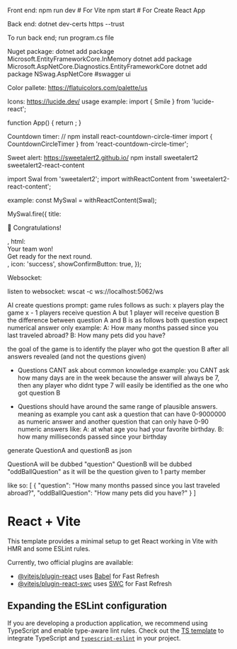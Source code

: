 Front end:
npm run dev # For Vite
npm start # For Create React App

Back end:
dotnet dev-certs https --trust

To run back end; run program.cs file

Nuget package:
dotnet add package Microsoft.EntityFrameworkCore.InMemory
dotnet add package Microsoft.AspNetCore.Diagnostics.EntityFrameworkCore
dotnet add package NSwag.AspNetCore #swagger ui

Color pallete:
https://flatuicolors.com/palette/us

Icons:
https://lucide.dev/
usage example:
import { Smile } from 'lucide-react';

function App() {
return <Smile size={24} color="black" />;
}

Countdown timer:
// npm install react-countdown-circle-timer
import { CountdownCircleTimer } from 'react-countdown-circle-timer';

Sweet alert: https://sweetalert2.github.io/
npm install sweetalert2 sweetalert2-react-content

import Swal from 'sweetalert2';
import withReactContent from 'sweetalert2-react-content';

example:
const MySwal = withReactContent(Swal);

MySwal.fire({
title: <p>🎉 Congratulations!</p>,
html: <div>Your team won!<br />Get ready for the next round.</div>,
icon: 'success',
showConfirmButton: true,
});

Websocket:

listen to websocket:
wscat -c ws://localhost:5062/ws

AI create questions prompt:
game rules follows as such:
x players play the game x - 1 players receive question A
but 1 player will receive question B
the difference between question A and B is as follows
both question expect numerical answer only
example:
A: How many months passed since you last traveled abroad?
B: How many pets did you have?

the goal of the game is to identify the player who got the question B after all answers revealed (and not the questions given)

- Questions CANT ask about common knowledge
  example: you CANT ask how many days are in the week because
  the answer will always be 7, then any player who didnt type 7 will easily be identified as the one who got question B

- Questions should have around the same range of plausible answers. meaning as example you cant ask a question that can have 0-9000000 as numeric answer and another question that can only have 0-90 numeric answers
  like:
  A: at what age you had your favorite birthday.
  B: how many milliseconds passed since your birthday

generate QuestionA and questionB as json

QuestionA will be dubbed "question"
QuestionB will be dubbed "oddBallQuestion" as it will be the question given to 1 party member

like so:
[
{
"question": "How many months passed since you last traveled abroad?",
"oddBallQuestion": "How many pets did you have?"
}
]

# React + Vite

This template provides a minimal setup to get React working in Vite with HMR and some ESLint rules.

Currently, two official plugins are available:

- [@vitejs/plugin-react](https://github.com/vitejs/vite-plugin-react/blob/main/packages/plugin-react/README.md) uses [Babel](https://babeljs.io/) for Fast Refresh
- [@vitejs/plugin-react-swc](https://github.com/vitejs/vite-plugin-react-swc) uses [SWC](https://swc.rs/) for Fast Refresh

## Expanding the ESLint configuration

If you are developing a production application, we recommend using TypeScript and enable type-aware lint rules. Check out the [TS template](https://github.com/vitejs/vite/tree/main/packages/create-vite/template-react-ts) to integrate TypeScript and [`typescript-eslint`](https://typescript-eslint.io) in your project.
